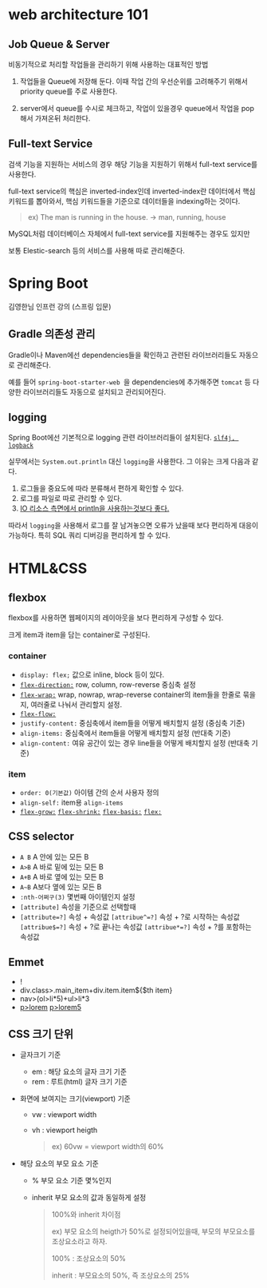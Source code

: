 # web architecture 101

## Job Queue & Server

비동기적으로 처리할 작업들을 관리하기 위해 사용하는 대표적인 방법

1. 작업들을 Queue에 저장해 둔다. 이때 작업 간의 우선순위를 고려해주기 위해서 priority queue를 주로 사용한다.

2. server에서 queue를 수시로 체크하고, 작업이 있을경우 queue에서 작업을 pop해서 가져온뒤 처리한다.

## Full-text Service

검색 기능을 지원하는 서비스의 경우 해당 기능을 지원하기 위해서 full-text service를 사용한다.

full-text service의 핵심은 inverted-index인데 inverted-index란 데이터에서 핵심 키워드를 뽑아와서, 핵심 키워드들을 기준으로 데이터들을 indexing하는 것이다.

> ex)
> The man is running in the house.
> -> man, running, house

MySQL처럼 데이터베이스 자체에서 full-text service를 지원해주는 경우도 있지만

보통 Elestic-search 등의 서비스를 사용해 따로 관리해준다.



# Spring Boot

김영한님 인프런 강의 (스프링 입문)

## Gradle 의존성 관리

Gradle이나 Maven에선 dependencies들을 확인하고 관련된 라이브러리들도 자동으로 관리해준다.

예를 들어 `spring-boot-starter-web `을 dependencies에 추가해주면 `tomcat` 등 다양한 라이브러리들도 자동으로 설치되고 관리되어진다.

## logging

Spring Boot에선 기본적으로 logging 관련 라이브러리들이 설치된다. <u>`slf4j, logback`</u>

실무에서는 `System.out.println` 대신 `logging`을 사용한다. 그 이유는 크게 다음과 같다.

1. 로그들을 중요도에 따라 분류해서 편하게 확인할 수 있다.
2. 로그를 파일로 따로 관리할 수 있다.
3. <u>IO 리소스 측면에서 println을 사용하는것보다 좋다.</u>

따라서 `logging`을 사용해서 로그를 잘 남겨놓으면 오류가 났을때 보다 편리하게 대응이 가능하다. 특히 SQL 쿼리 디버깅을 편리하게 할 수 있다.



# HTML&CSS

## flexbox

flexbox를 사용하면 웹페이지의 레이아웃을 보다 편리하게 구성할 수 있다.

크게 item과 item을 담는 container로 구성된다.

### container

* `display: flex;`
  값으로 inline, block 등이 있다.
* <u>`flex-direction:`</u>
  row, column, row-reverse
  중심축 설정
*  <u>`flex-wrap:`</u>
  wrap, nowrap, wrap-reverse
  container의 item들을 한줄로 묶을지, 여러줄로 나눠서 관리할지 설정.
* <u>`flex-flow:`</u>
* `justify-content:`
  중심축에서 item들을 어떻게 배치할지 설정 (중심축 기준)
* `align-items:`
  중심축에서 item들을 어떻게 배치할지 설정 (반대축 기준)
* `align-content:`
  여유 공간이 있는 경우 line들을 어떻게 배치할지 설정 (반대축 기준)

### item

* `order: 0(기본값)`
  아이템 간의 순서 사용자 정의
* `align-self:`
  item용 `align-items`
* <u>`flex-grow:`</u>
  <u>`flex-shrink:`</u>
  <u>`flex-basis:`</u>
  <u>`flex:`</u>



## CSS selector

* `A B`
  A 안에 있는 모든 B
* `A>B`
  A 바로 밑에 있는 모든 B
* `A+B`
  A 바로 옆에 있는 모든 B
* `A~B`
  A보다 옆에 있는 모든 B
* `:nth-어쩌구(3)`
  몇번째 아이템인지 설정
* `[attribute]`
  속성을 기준으로 선택할때
* `[attribute=?]`
  속성 + 속성값
  `[attribue^=?]`
  속성 + ?로 시작하는 속성값
  `[attribue$=?]`
  속성 + ?로 끝나는 속성값
  `[attribue*=?]`
  속성 + ?를 포함하는 속성값

## Emmet

* !
* div.class>.main_item+div.item.item${$th item}
* nav>(ol>li*5)+ul>li\*3
* <u>p>lorem</u>
  <u>p>lorem5</u>



## CSS 크기 단위

* 글자크기 기준

  * em : 해당 요소의 글자 크기 기준
  * rem : 루트(html) 글자 크기 기준

* 화면에 보여지는 크기(viewport) 기준

  * vw : viewport width

  * vh : viewport heigth

    > ex)
    > 60vw = viewport width의 60%

* 해당 요소의 부모 요소 기준

  * %
    부모 요소 기준 몇%인지

  * inherit
    부모 요소의 값과 동일하게 설정

    > 100%와 inherit 차이점
    >
    > ex) 부모 요소의 heigth가 50%로 설정되어있을때, 부모의 부모요소를 조상요소라고 하자.
    >
    > 100% : 조상요소의 50%
    >
    > inherit : 부모요소의 50%, 즉 조상요소의 25%